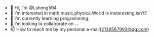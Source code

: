 - 👋 Hi, I’m @Lsheng594
- 👀 I’m interested in math,music,physica.World is insteresting,isn't?
- 🌱 I’m currently learning programming.
- 💞️ I’m looking to collaborate on ...
- 📫 How to reach me by my personal e-mail(2138567993@qq.com)
<!---
Lsheng594/Lsheng594 is a ✨ special ✨ repository because its `README.md` (this file) appears on your GitHub profile.
You can click the Preview link to take a look at your changes.
--->
